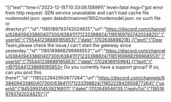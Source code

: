 "[{\"text\":\"time=\\\"2023-12-15T10:33:09.158991\\\" level=fatal msg=\\\"got error from http request: SDN service unavailable and can't load cache file nodemodel.json: open datadir/mainnet/1802/nodemodel.json: no such file or directory\\\"\",\"id\":\"1185169793742024825\",\"url\":\"https://discord.com/channels/638409433860407300/638411171233398824/1185169793742024825\",\"userId\":\"755441238689185853\",\"date\":1702636898218},{\"text\":\"Dear Team,please check the issue,I can't start the gateway since yesterday.\",\"id\":\"1185169868299968553\",\"url\":\"https://discord.com/channels/638409433860407300/638411171233398824/1185169868299968553\",\"userId\":\"755441238689185853\",\"date\":1702636915994},{\"text\":\"<@755441238689185853> Do you currently have a support group? If so, can you post this there?\",\"id\":\"1185222842950877264\",\"url\":\"https://discord.com/channels/638409433860407300/638411171233398824/1185222842950877264\",\"userId\":\"945399314539216917\",\"date\":1702649546135,\"replyTo\":\"1185169793742024825\"}]"